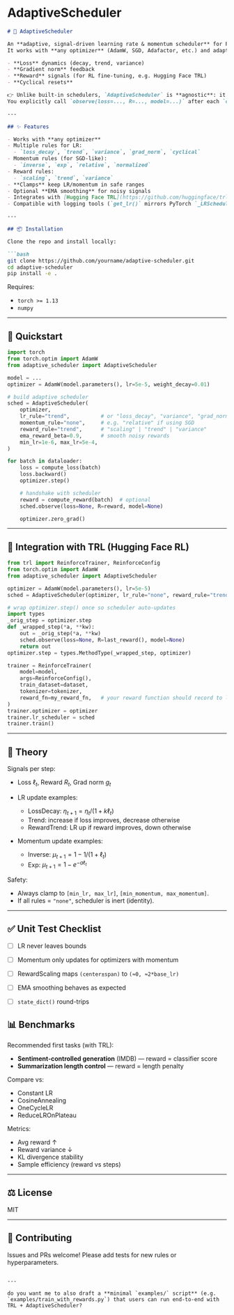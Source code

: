 # AdaptiveScheduler

````markdown
# 🔀 AdaptiveScheduler

An **adaptive, signal-driven learning rate & momentum scheduler** for PyTorch.  
It works with **any optimizer** (AdamW, SGD, Adafactor, etc.) and adapts hyperparameters based on:

- **Loss** dynamics (decay, trend, variance)
- **Gradient norm** feedback
- **Reward** signals (for RL fine-tuning, e.g. Hugging Face TRL)
- **Cyclical resets**

👉 Unlike built-in schedulers, `AdaptiveScheduler` is **agnostic**: it doesn’t assume time-only decay.  
You explicitly call `observe(loss=..., R=..., model=...)` after each `optimizer.step()`.

---

## ✨ Features

- Works with **any optimizer**
- Multiple rules for LR:
  - `loss_decay`, `trend`, `variance`, `grad_norm`, `cyclical`
- Momentum rules (for SGD-like):
  - `inverse`, `exp`, `relative`, `normalized`
- Reward rules:
  - `scaling`, `trend`, `variance`
- **Clamps** keep LR/momentum in safe ranges
- Optional **EMA smoothing** for noisy signals
- Integrates with [Hugging Face TRL](https://github.com/huggingface/trl) for RL training
- Compatible with logging tools (`get_lr()` mirrors PyTorch `_LRScheduler`)

---

## 📦 Installation

Clone the repo and install locally:

```bash
git clone https://github.com/yourname/adaptive-scheduler.git
cd adaptive-scheduler
pip install -e .
````

Requires:

* `torch >= 1.13`
* `numpy`

---

## 🚀 Quickstart

```python
import torch
from torch.optim import AdamW
from adaptive_scheduler import AdaptiveScheduler

model = ...
optimizer = AdamW(model.parameters(), lr=5e-5, weight_decay=0.01)

# build adaptive scheduler
sched = AdaptiveScheduler(
    optimizer,
    lr_rule="trend",          # or "loss_decay", "variance", "grad_norm", "cyclical"
    momentum_rule="none",     # e.g. "relative" if using SGD
    reward_rule="trend",      # "scaling" | "trend" | "variance"
    ema_reward_beta=0.9,      # smooth noisy rewards
    min_lr=1e-6, max_lr=5e-4,
)

for batch in dataloader:
    loss = compute_loss(batch)
    loss.backward()
    optimizer.step()

    # handshake with scheduler
    reward = compute_reward(batch)  # optional
    sched.observe(loss=None, R=reward, model=None)

    optimizer.zero_grad()
```

---

## 🤝 Integration with TRL (Hugging Face RL)

```python
from trl import ReinforceTrainer, ReinforceConfig
from torch.optim import AdamW
from adaptive_scheduler import AdaptiveScheduler

optimizer = AdamW(model.parameters(), lr=5e-5)
sched = AdaptiveScheduler(optimizer, lr_rule="none", reward_rule="trend")

# wrap optimizer.step() once so scheduler auto-updates
import types
_orig_step = optimizer.step
def _wrapped_step(*a, **kw):
    out = _orig_step(*a, **kw)
    sched.observe(loss=None, R=last_reward(), model=None)
    return out
optimizer.step = types.MethodType(_wrapped_step, optimizer)

trainer = ReinforceTrainer(
    model=model,
    args=ReinforceConfig(),
    train_dataset=dataset,
    tokenizer=tokenizer,
    reward_fn=my_reward_fn,   # your reward function should record to last_reward()
)
trainer.optimizer = optimizer
trainer.lr_scheduler = sched
trainer.train()
```

---

## 📐 Theory

Signals per step:

* Loss $\ell_t$, Reward $R_t$, Grad norm $g_t$
* LR update examples:

  * LossDecay: $\eta_{t+1} = \eta_t / (1 + k\ell_t)$
  * Trend: increase if loss improves, decrease otherwise
  * RewardTrend: LR up if reward improves, down otherwise
* Momentum update examples:

  * Inverse: $\mu_{t+1} = 1 - 1/(1+\ell_t)$
  * Exp: $\mu_{t+1} = 1 - e^{-a\ell_t}$

Safety:

* Always clamp to `[min_lr, max_lr]`, `[min_momentum, max_momentum]`.
* If all rules = `"none"`, scheduler is inert (identity).

---

## ✅ Unit Test Checklist

* [ ] LR never leaves bounds
* [ ] Momentum only updates for optimizers with momentum
* [ ] RewardScaling maps `(center±span)` to `(≈0, ≈2*base_lr)`
* [ ] EMA smoothing behaves as expected
* [ ] `state_dict()` round-trips


## 📊 Benchmarks

Recommended first tasks (with TRL):

* **Sentiment-controlled generation** (IMDB) — reward = classifier score
* **Summarization length control** — reward = length penalty

Compare vs:

* Constant LR
* CosineAnnealing
* OneCycleLR
* ReduceLROnPlateau

Metrics:

* Avg reward ↑
* Reward variance ↓
* KL divergence stability
* Sample efficiency (reward vs steps)

---

## ⚖️ License

MIT

---

## 🙌 Contributing

Issues and PRs welcome! Please add tests for new rules or hyperparameters.

```

---

do you want me to also draft a **minimal `examples/` script** (e.g. `examples/train_with_rewards.py`) that users can run end-to-end with TRL + AdaptiveScheduler?
```

